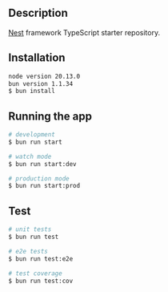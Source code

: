

## Description

[Nest](https://github.com/nestjs/nest) framework TypeScript starter repository.

## Installation

```bash
node version 20.13.0
bun version 1.1.34
$ bun install
```

## Running the app

```bash
# development
$ bun run start

# watch mode
$ bun run start:dev

# production mode
$ bun run start:prod
```

## Test

```bash
# unit tests
$ bun run test

# e2e tests
$ bun run test:e2e

# test coverage
$ bun run test:cov
```

